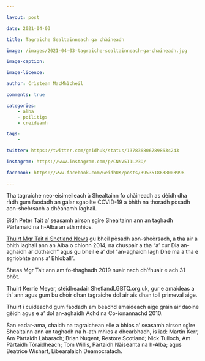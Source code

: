 ```yaml
---

layout: post

date: 2021-04-03

title: Tagraiche Sealtainneach ga chàineadh

image: /images/2021-04-03-tagraiche-sealtainneach-ga-chaineadh.jpg

image-caption:

image-licence:

author: Crìstean MacMhìcheil

comments: true

categories:
    - alba
    - poilitigs
    - creideamh

tags:
    - 

twitter: https://twitter.com/geidhuk/status/1378368067898634243

instagram: https://www.instagram.com/p/CNNV5I1L23O/

facebook: https://www.facebook.com/GeidhUK/posts/3953518638003996

---
```


Tha tagraiche neo-eisimeileach à Shealtainn fo chàineadh as dèidh dha ràdh gum faodadh an galar sgaoilte COVID-19 a bhith na thoradh pòsadh aon-sheòrsach a dhèanamh laghail.

<!--more-->

Bidh Peter Tait a’ seasamh airson sgìre Shealtainn ann an taghadh Pàrlamaid na h-Alba an ath mhìos.

[Thuirt Mgr Tait ri Shetland News](https://www.shetnews.co.uk/2021/03/31/campaign-round-up-31-march/) gu bheil pòsadh aon-sheòrsach, a tha air a bhith laghail ann an Alba o chionn 2014, na chuspair a tha “a’ cur Dia an-aghaidh ar dùthaich” agus gu bheil e a’ dol “an-aghaidh lagh Dhe ma a tha e sgrìobhte anns a’ Bhìoball”.

Sheas Mgr Tait ann am fo-thaghadh 2019 nuair nach dh’fhuair e ach 31 bhòt.

Thuirt Kerrie Meyer, stèidheadair ShetlandLGBTQ.org.uk, gur e amaideas a th’ ann agus gum bu chòir dhan tagraiche dol air ais dhan toll primeval aige.

Thuirt i cuideachd gum faodadh am beachd amaideach aige gràin air daoine gèidh agus e a’ dol an-aghaidh Achd na Co-ionannachd 2010.

San eadar-ama, chaidh na tagraichean eile a bhios a’ seasamh airson sgìre Shealtainn ann an taghadh na h-ath mhìos a dhearbhadh, is iad: Martin Kerr, Am Pàrtaidh Làbarach; Brian Nugent, Restore Scotland; Nick Tulloch, Am Pàrtaidh Tòraidheach; Tom Willis, Pàrtaidh Nàiseanta na h-Alba; agus Beatrice Wishart, Libearalaich Deamocratach.